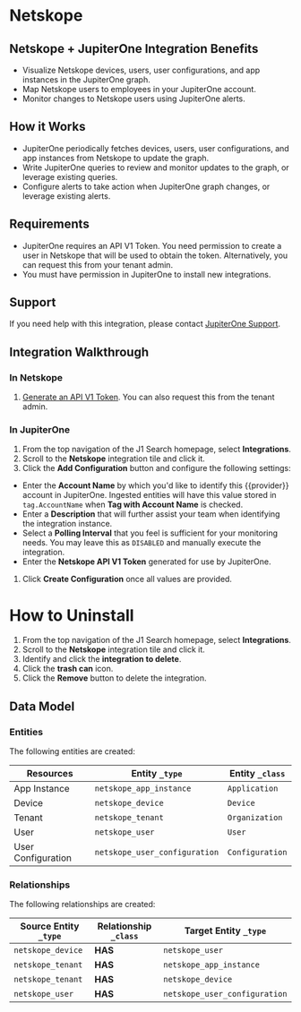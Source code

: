 # Netskope

## Netskope + JupiterOne Integration Benefits

*   Visualize Netskope devices, users, user configurations, and app instances in
    the JupiterOne graph.
*   Map Netskope users to employees in your JupiterOne account.
*   Monitor changes to Netskope users using JupiterOne alerts.

## How it Works

*   JupiterOne periodically fetches devices, users, user configurations, and app
    instances from Netskope to update the graph.
*   Write JupiterOne queries to review and monitor updates to the graph, or
    leverage existing queries.
*   Configure alerts to take action when JupiterOne graph changes, or leverage
    existing alerts.

## Requirements

*   JupiterOne requires an API V1 Token. You need permission to create a user in
    Netskope that will be used to obtain the token. Alternatively, you can request
    this from your tenant admin.
*   You must have permission in JupiterOne to install new integrations.

## Support

If you need help with this integration, please contact
[JupiterOne Support](https://support.jupiterone.io).

## Integration Walkthrough

### In Netskope

1.  [Generate an API V1 Token](https://docs.netskope.com/en/rest-api-v1-overview.html).
    You can also request this from the tenant admin.

### In JupiterOne

1.  From the top navigation of the J1 Search homepage, select **Integrations**.
2.  Scroll to the **Netskope** integration tile and click it.
3.  Click the **Add Configuration** button and configure the following settings:

*   Enter the **Account Name** by which you'd like to identify this {{provider}}
    account in JupiterOne. Ingested entities will have this value stored in
    `tag.AccountName` when **Tag with Account Name** is checked.
*   Enter a **Description** that will further assist your team when identifying
    the integration instance.
*   Select a **Polling Interval** that you feel is sufficient for your monitoring
    needs. You may leave this as `DISABLED` and manually execute the integration.
*   Enter the **Netskope API V1 Token** generated for use by JupiterOne.

1.  Click **Create Configuration** once all values are provided.

# How to Uninstall

1.  From the top navigation of the J1 Search homepage, select **Integrations**.
2.  Scroll to the **Netskope** integration tile and click it.
3.  Identify and click the **integration to delete**.
4.  Click the **trash can** icon.
5.  Click the **Remove** button to delete the integration.

<!-- {J1_DOCUMENTATION_MARKER_START} -->

<!--
********************************************************************************
NOTE: ALL OF THE FOLLOWING DOCUMENTATION IS GENERATED USING THE
"j1-integration document" COMMAND. DO NOT EDIT BY HAND! PLEASE SEE THE DEVELOPER
DOCUMENTATION FOR USAGE INFORMATION:

https://github.com/JupiterOne/sdk/blob/main/docs/integrations/development.md
********************************************************************************
-->

## Data Model

### Entities

The following entities are created:

| Resources          | Entity `_type`                | Entity `_class` |
| ------------------ | ----------------------------- | --------------- |
| App Instance       | `netskope_app_instance`       | `Application`   |
| Device             | `netskope_device`             | `Device`        |
| Tenant             | `netskope_tenant`             | `Organization`  |
| User               | `netskope_user`               | `User`          |
| User Configuration | `netskope_user_configuration` | `Configuration` |

### Relationships

The following relationships are created:

| Source Entity `_type` | Relationship `_class` | Target Entity `_type`         |
| --------------------- | --------------------- | ----------------------------- |
| `netskope_device`     | **HAS**               | `netskope_user`               |
| `netskope_tenant`     | **HAS**               | `netskope_app_instance`       |
| `netskope_tenant`     | **HAS**               | `netskope_device`             |
| `netskope_user`       | **HAS**               | `netskope_user_configuration` |

<!--
********************************************************************************
END OF GENERATED DOCUMENTATION AFTER BELOW MARKER
********************************************************************************
-->

<!-- {J1_DOCUMENTATION_MARKER_END} -->
 
<!--  jupiterOneDocVersion=1-0-0 -->